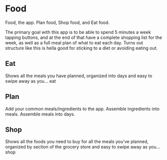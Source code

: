 # Food
Food, the app. Plan food, Shop food, and Eat food.

The primary goal with this app is to be able to spend 5 minutes a week tapping buttons, and at the end of that have a complete shopping list for the week, as well as a full meal plan of what to eat each day. Turns out structure like this is hella good for sticking to a diet or avoiding eating out. 

## Eat
Shows all the meals you have planned, organized into days and easy to swipe away as you... eat

## Plan
Add your common meals/ingredients to the app. Assemble ingredients into meals. Assemble meals into days. 

## Shop
Shows all the foods you need to buy for all the meals you've planned, organized by section of the grocery store and easy to swipe away as you... shop
